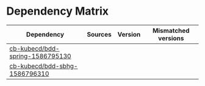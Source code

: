 # Dependency Matrix

Dependency | Sources | Version | Mismatched versions
---------- | ------- | ------- | -------------------
[cb-kubecd/bdd-spring-1586795130](https://github.com/cb-kubecd/bdd-spring-1586795130.git) |  | []() | 
[cb-kubecd/bdd-sbhg-1586796310](https://github.com/cb-kubecd/bdd-sbhg-1586796310.git) |  | []() | 
